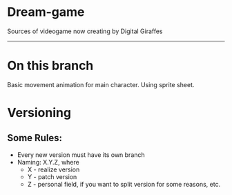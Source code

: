 # Dream-game
Sources of videogame now creating by Digital Giraffes

-----------------------------------------------------------------------------------

# On this branch
Basic movement animation for main character. Using sprite sheet.

# Versioning
## Some Rules:
* Every new version must have its own branch
* Naming: X.Y.Z, where
  - X - realize version
  - Y - patch version
  - Z - personal field, if you want to split version for some reasons, etc.  
